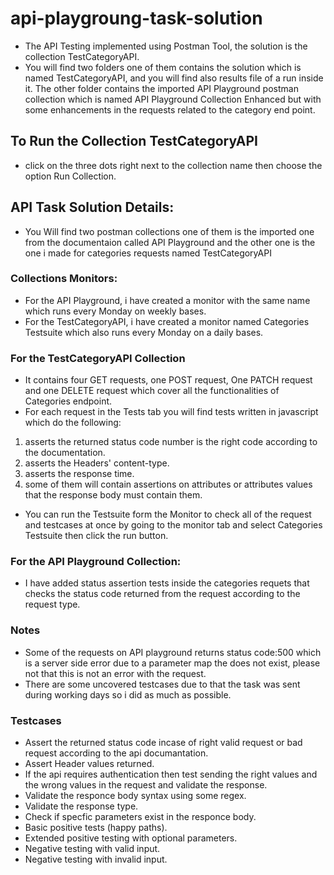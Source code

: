 # api-playgroung-task-solution

- The API Testing implemented using Postman Tool, the solution is the collection TestCategoryAPI.
- You will find two folders one of them contains the solution which is named <obj>TestCategoryAPI</obj>, and you will find also results file of a run inside it. 
The other folder contains the imported <obj>API Playground</obj> postman collection which is named <od>API Playground Collection Enhanced</od> but with some enhancements in the requests related to the category end point. 

## To Run the Collection TestCategoryAPI 

- click on the three dots right next to the collection name then choose the option Run Collection.

## API Task Solution Details:
- You Will find two postman collections one of them is the imported one from the documentaion called <obj>API Playground</obj>
 and the other one is the one i made for categories requests  named <obj>TestCategoryAPI</obj></br>
 
### Collections Monitors:

- For the <obj>API Playground</obj>, i have created a monitor with the same name which runs every Monday on weekly bases.
- For the <obj>TestCategoryAPI</obj>, i have created a monitor named <od>Categories Testsuite</od> which also runs every Monday on a daily bases.</br>

### For the TestCategoryAPI Collection

- It contains four GET requests, one POST request, One PATCH request and one DELETE request which cover all the functionalities of <od>Categories</od> endpoint.
- For each request in the Tests tab you will find tests written in javascript which do the following:
1) asserts the returned status code number is the right code according to the documentation.
2) asserts the Headers' content-type.
3) asserts the response time.
4) some of them will contain assertions on attributes or attributes values that the response body must contain them.</br>
- You can run the Testsuite form the Monitor to check all of the request and testcases at once by going to the monitor tab
 and select <od>Categories Testsuite</od> then click the run button.</br>
 
### For the API Playground Collection:

- I have added status assertion tests inside the categories requets that checks the status code returned from the request according to the request type.</br>

### Notes 

- Some of the requests on API playground returns status code:500 which is a server side error due to a parameter <obj>map</od> the does not exist, please not that this is not an error with the request.
- There are some uncovered testcases due to that the task was sent during working days so i did as much as possible.</br>

### Testcases

- Assert the returned status code incase of right valid request or bad request according to the api documantation.
- Assert Header values returned.
- If the api requires authentication then test sending the right values and the wrong values in the request and validate the response.
- Validate the responce body syntax using some regex.
- Validate the response type.
- Check if specfic parameters exist in the responce body.
- Basic positive tests (happy paths).
- Extended positive testing with optional parameters. 
- Negative testing with valid input.
- Negative testing with invalid input. 


 

